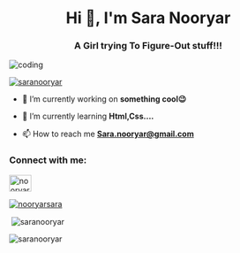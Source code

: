 <h1 align="center">Hi 👋, I'm Sara Nooryar</h1>
<h3 align="center">A Girl trying To Figure-Out stuff!!!</h3>

![coding](https://user-images.githubusercontent.com/103105418/170674219-70ba74ec-d205-483a-b8a7-bfb7530c29f0.gif)




<p align="left"> <a href="https://github.com/ryo-ma/github-profile-trophy"><img src="https://github-profile-trophy.vercel.app/?username=saranooryar" alt="saranooryar" /></a> </p>



- 🔭 I’m currently working on **something cool😉**

- 🌱 I’m currently learning **Html,Css....**

- 📫 How to reach me **Sara.nooryar@gmail.com**

<h3 align="left">Connect with me:</h3>
<p align="left">
<a href="https://twitter.com/nooryarsara" target="blank"><img align="center" src="https://raw.githubusercontent.com/rahuldkjain/github-profile-readme-generator/master/src/images/icons/Social/twitter.svg" alt="nooryarsara" height="30" width="40" /></a>
</p><p align="left"> <a href="https://twitter.com/nooryarsara" target="blank"><img src="https://img.shields.io/twitter/follow/nooryarsara?logo=twitter&style=for-the-badge" alt="nooryarsara" /></a> </p>


<p>&nbsp;<img align="center" src="https://github-readme-stats.vercel.app/api?username=saranooryar&show_icons=true&locale=en" alt="saranooryar" /></p>
<p><img align="left" src="https://github-readme-stats.vercel.app/api/top-langs?username=saranooryar&show_icons=true&locale=en&layout=compact" alt="saranooryar" /></p>


